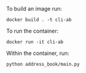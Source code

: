 To build an image run:

    docker build . -t cli-ab
    
To run the container:
    
    docker run -it cli-ab

Within the container, run:

    python address_book/main.py
